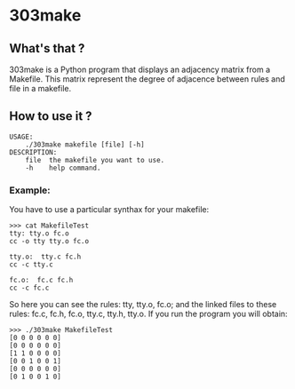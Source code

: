 # 303make
## What's that ?
303make is a Python program that displays an adjacency matrix from a Makefile.
This matrix represent the degree of adjacence between rules and file in a makefile.
## How to use it ?
```
USAGE:
    ./303make makefile [file] [-h]
DESCRIPTION:
    file  the makefile you want to use.
    -h    help command.
```
### Example:
You have to use a particular synthax for your makefile:
```
>>> cat MakefileTest
tty: tty.o fc.o
cc -o tty tty.o fc.o

tty.o:  tty.c fc.h
cc -c tty.c

fc.o:  fc.c fc.h
cc -c fc.c
```
So here you can see the rules: tty, tty.o, fc.o; and the linked files to these rules: fc.c, fc.h, fc.o, tty.c, tty.h, tty.o.
If you run the program you will obtain:

```
>>> ./303make MakefileTest
[0 0 0 0 0 0]
[0 0 0 0 0 0]
[1 1 0 0 0 0]
[0 0 1 0 0 1] 
[0 0 0 0 0 0] 
[0 1 0 0 1 0]
```

    
